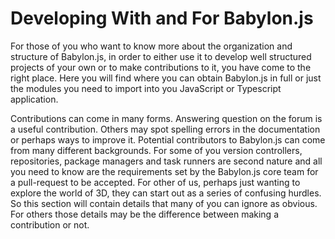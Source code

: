 # Developing With and For Babylon.js
For those of you who want to know more about the organization and structure of Babylon.js, in order to either use it to develop well structured projects of your own or to make contributions to it, you have come to the right place.  Here you will find where you can obtain Babylon.js in full or just the modules you need to import into you JavaScript or Typescript application.

Contributions can come in many forms. Answering question on the forum is a useful contribution. Others may spot spelling errors in the documentation or perhaps ways to improve it. Potential contributors to Babylon.js can come from many different backgrounds. For some of you version controllers, repositories, package managers and task runners are second nature and all you need to know are the requirements set by the Babylon.js core team for a pull-request to be accepted. For other of us, perhaps just wanting to explore the world of 3D, they can start out as a series of confusing hurdles. So this section will contain details that many of you can ignore as obvious. For others those details may be the difference between making a contribution or not.
